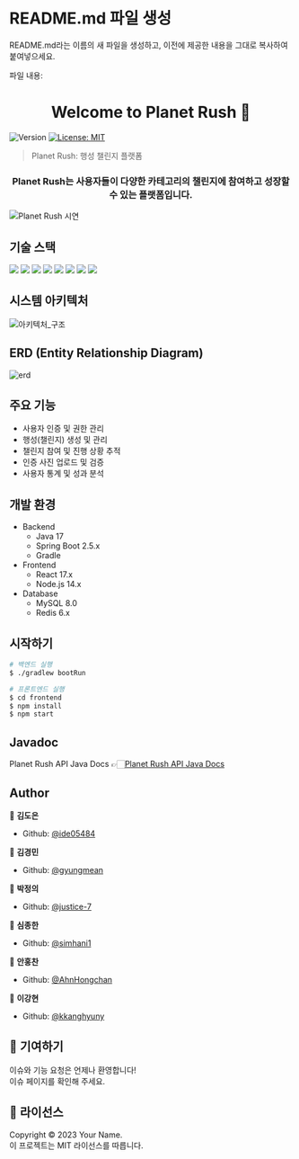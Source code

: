 # README.md 파일 생성

README.md라는 이름의 새 파일을 생성하고, 이전에 제공한 내용을 그대로 복사하여 붙여넣으세요.

파일 내용:

<h1 align="center">Welcome to Planet Rush 👋</h1>
<p>
  <img alt="Version" src="https://img.shields.io/badge/version-1.0.0-blue.svg?cacheSeconds=2592000" />
  <a href="#" target="_blank">
    <img alt="License: MIT" src="https://img.shields.io/badge/License-MIT-yellow.svg" />
  </a>
</p>

> Planet Rush: 행성 챌린지 플랫폼

<div align=center>
  <h3>Planet Rush는 사용자들이 다양한 카테고리의 챌린지에 참여하고 성장할 수 있는 플랫폼입니다.</h3>
</div>

![Planet Rush 시연](링크를_여기에_넣으세요)

## 기술 스택

<p>
  <img src="https://img.shields.io/badge/-SpringBoot-6DB33F?style=flat-square&logo=Spring&logoColor=white"/>
  <img src="https://img.shields.io/badge/-React-61DAFB?style=flat-square&logo=React&logoColor=black"/>
  <img src="https://img.shields.io/badge/-MySQL-4479A1?style=flat-square&logo=MySQL&logoColor=white"/>
  <img src="https://img.shields.io/badge/-Redis-DC382D?style=flat-square&logo=Redis&logoColor=white"/>
  <img src="https://img.shields.io/badge/-Docker-2496ED?style=flat-square&logo=Docker&logoColor=white"/>
  <img src="https://img.shields.io/badge/-Jenkins-D24939?style=flat-square&logo=Jenkins&logoColor=white"/>
  <img src="https://img.shields.io/badge/-AWS-232F3E?style=flat-square&logo=Amazon-AWS&logoColor=white"/>
  <img src="https://img.shields.io/badge/-Nginx-269539?style=flat-square&logo=Nginx&logoColor=white"/>
</p>

## 시스템 아키텍처

![아키텍처_구조](https://github.com/user-attachments/assets/8a3ac5fc-9d50-4104-9f77-cd0e3822db09)

## ERD (Entity Relationship Diagram)

![erd](https://github.com/user-attachments/assets/0cb2fd31-1354-41c8-a166-36c5839faab1)


## 주요 기능

- 사용자 인증 및 권한 관리
- 행성(챌린지) 생성 및 관리
- 챌린지 참여 및 진행 상황 추적
- 인증 사진 업로드 및 검증
- 사용자 통계 및 성과 분석

## 개발 환경

- Backend
  - Java 17
  - Spring Boot 2.5.x
  - Gradle
- Frontend
  - React 17.x
  - Node.js 14.x
- Database
  - MySQL 8.0
  - Redis 6.x

## 시작하기

```sh
# 백엔드 실행
$ ./gradlew bootRun

# 프론트엔드 실행
$ cd frontend
$ npm install
$ npm start
```

## Javadoc

Planet Rush API Java Docs
👉🏻[Planet Rush API Java Docs](https://i11a509.p.ssafy.io)

## Author

👤 **김도은**

* Github: [@ide05484](https://github.com/ide05484)

👤 **김경민**

* Github: [@gyungmean](https://github.com/gyungmean)

👤 **박정의**

* Github: [@justice-7](https://github.com/justice-7)

👤 **심종한**

* Github: [@simhani1](https://github.com/simhani1)

👤 **안홍찬**

* Github: [@AhnHongchan](https://github.com/AhnHongchan)

👤 **이강현**

* Github: [@kkanghyuny](https://github.com/kkanghyuny)

## 🤝 기여하기
이슈와 기능 요청은 언제나 환영합니다!<br />
이슈 페이지를 확인해 주세요.

## 📝 라이선스
Copyright © 2023 Your Name.<br />
이 프로젝트는 MIT 라이선스를 따릅니다.
